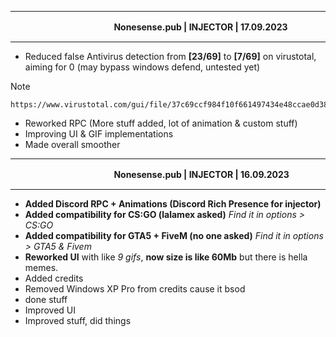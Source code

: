 *******************************************************


‎ 　　　
‎ ‎ 　　
‎ 　‎ 　
‎ 　　
**Nonesense.pub | INJECTOR | 17.09.2023** 
*******************************************************

- Reduced false Antivirus detection from **[23/69]** to **[7/69]** on virustotal, aiming for 0 (may bypass windows defend, untested yet)
> [!note]
>     https://www.virustotal.com/gui/file/37c69ccf984f10f661497434e48ccae0d38ae9bb15f4eff4abdf97fdca2bce7c/detection
- Reworked RPC (More stuff added, lot of animation & custom stuff)
- Improving UI & GIF implementations
- Made overall smoother






*******************************************************


‎ 　　　
‎ ‎ 　　
‎ 　‎ 　
‎ 　　
**Nonesense.pub | INJECTOR | 16.09.2023** 
*******************************************************

- **Added Discord RPC + Animations (Discord Rich Presence for injector)**
- **Added compatibility for CS:GO (lalamex asked)**
*Find it in options > CS:GO* 
- **Added compatibility for GTA5 + FiveM (no one asked)**
  *Find it in options > GTA5 & Fivem* 
- **Reworked UI** with like *9 gifs*, **now size is like 60Mb** but there is hella memes.
- Added credits 
- Removed Windows XP Pro from credits cause it bsod
- done stuff
- Improved UI
- Improved stuff, did things
